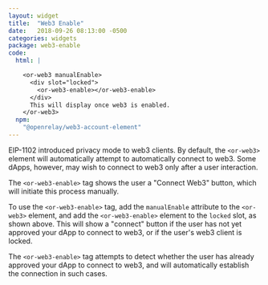 ```yaml
---
layout: widget
title:  "Web3 Enable"
date:   2018-09-26 08:13:00 -0500
categories: widgets
package: web3-enable
code:
  html: |

    <or-web3 manualEnable>
      <div slot="locked">
        <or-web3-enable></or-web3-enable>
      </div>
      This will display once web3 is enabled.
    </or-web3>
  npm:
    "@openrelay/web3-account-element"
---
```


EIP-1102 introduced privacy mode to web3 clients. By default, the `<or-web3>`
element will automatically attempt to automatically connect to web3. Some
dApps, however, may wish to connect to web3 only after a user interaction.

The `<or-web3-enable>` tag shows the user a "Connect Web3" button, which will
initiate this process manually.

To use the `<or-web3-enable>` tag, add the `manualEnable` attribute to the
`<or-web3>` element, and add the `<or-web3-enable>` element to the `locked`
slot, as shown above. This will show a "connect" button if the user has not yet
approved your dApp to connect to web3, or if the user's web3 client is locked.

The `<or-web3-enable>` tag attempts to detect whether the user has already
approved your dApp to connect to web3, and will automatically establish the
connection in such cases.
